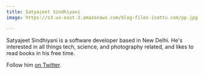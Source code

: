 ```yaml
---
title: Satyajeet Sindhiyani
image: https://s3.us-east-2.amazonaws.com/blog-files-isattu.com/pp.jpg

---
```

Satyajeet Sindhiyani is a software developer based in New Delhi. He's interested in all things tech, science, and photography related, and likes to read books in his free time.


Follow him [on Twitter](https://twitter.com/consentsam_).
